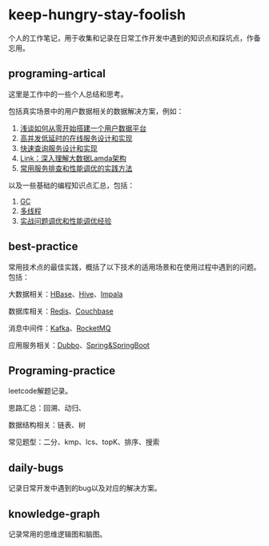# keep-hungry-stay-foolish
个人的工作笔记，用于收集和记录在日常工作开发中遇到的知识点和踩坑点，作备忘用。

## programing-artical

这里是工作中的一些个人总结和思考。

包括真实场景中的用户数据相关的数据解决方案，例如：

1. [浅谈如何从零开始搭建一个用户数据平台](/doc/programming-artical/FaceDesign.md)
2. [高并发低延时的在线服务设计和实现](/doc/programming-artical/OnlineServiceDesignAndOptimize.md)
3. [快速查询服务设计和实现](/doc/programming-artical/QueryServiceDesignAndOptimize.md)
4. [Link：深入理解大数据Lamda架构](https://jiang-hao.com/articles/2019/big-data-lambda-architecture.html)
5. [常用服务排查和性能调优的实践方法](/doc/programming-artical/System-Problem.md)

以及一些基础的编程知识点汇总，包括：

1. [GC](/doc/programming-artical/JVM-GC.md)
2. [多线程](/doc/programming-artical/Java-MutiThread.md)
3. [实战问题调优和性能调优经验](/doc/programming-artical/System-Problem.md)

## best-practice

常用技术点的最佳实践，概括了以下技术的适用场景和在使用过程中遇到的问题。包括：

大数据相关：[HBase](doc/best-practice/HBase.md)、[Hive](doc/best-practice/Hive.md)、[Impala](doc/best-practice/Impala.md)

数据库相关：[Redis](doc/best-practice/Redis.md)、[Couchbase](doc/best-practice/Couchbase.md)

消息中间件：[Kafka](doc/best-practice/Kafka.md)、[RocketMQ]((doc/best-practice/RocketMQ.md))

应用服务相关：[Dubbo](doc/best-practice/Dubbo.md)、[Spring&SpringBoot](doc/best-practice/Spring&SpringBoot.md)

## Programing-practice

leetcode解题记录。

思路汇总：回溯、动归、

数据结构相关：链表、树

常见题型：二分、kmp、lcs、topK、排序、搜索

## daily-bugs

记录日常开发中遇到的bug以及对应的解决方案。

## knowledge-graph

记录常用的思维逻辑图和脑图。
